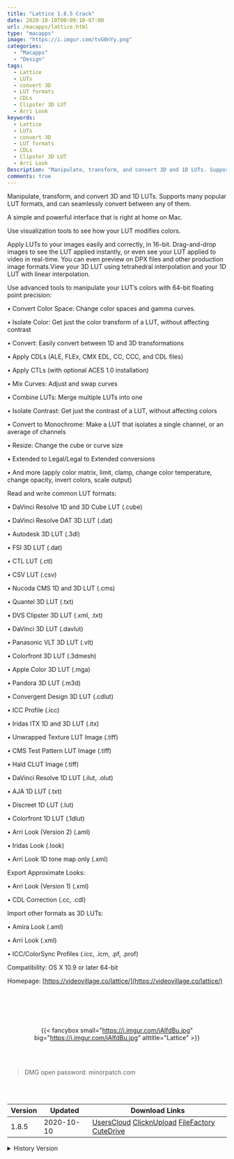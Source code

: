```yaml
---
title: "Lattice 1.8.5 Crack"
date: 2020-10-10T00:09:10-07:00
url: /macapps/lattice.html
type: "macapps"
image: "https://i.imgur.com/tvG0nYy.png"
categories:
  - "Macapps"
  - "Design"
tags:
  - Lattice
  - LUTs
  - convert 3D
  - LUT formats
  - CDLs
  - Clipster 3D LUT
  - Arri Look
keywords:
  - Lattice
  - LUTs
  - convert 3D
  - LUT formats
  - CDLs
  - Clipster 3D LUT
  - Arri Look
Description: "Manipulate, transform, and convert 3D and 1D LUTs. Supports many popular LUT formats, and can seamlessly convert between any of them."
comments: true
---
```


Manipulate, transform, and convert 3D and 1D LUTs. Supports many popular LUT formats, and can seamlessly convert between any of them.

A simple and powerful interface that is right at home on Mac.

 

Use visualization tools to see how your LUT modifies colors.

 

Apply LUTs to your images easily and correctly, in 16-bit. Drag-and-drop images to see the LUT applied instantly, or even see your LUT applied to video in real-time. You can even preview on DPX files and other production image formats.View your 3D LUT using tetrahedral interpolation and your 1D LUT with linear interpolation.

 

Use advanced tools to manipulate your LUT’s colors with 64-bit floating point precision:

• Convert Color Space: Change color spaces and gamma curves.

• Isolate Color: Get just the color transform of a LUT, without affecting contrast

• Convert: Easily convert between 1D and 3D transformations

• Apply CDLs (ALE, FLEx, CMX EDL, CC, CCC, and CDL files)

• Apply CTLs (with optional ACES 1.0 installation)

• Mix Curves: Adjust and swap curves

• Combine LUTs: Merge multiple LUTs into one

• Isolate Contrast: Get just the contrast of a LUT, without affecting colors

• Convert to Monochrome: Make a LUT that isolates a single channel, or an average of channels

• Resize: Change the cube or curve size

• Extended to Legal/Legal to Extended conversions

• And more (apply color matrix, limit, clamp, change color temperature, change opacity, invert colors, scale output)

 

Read and write common LUT formats:

• DaVinci Resolve 1D and 3D Cube LUT (.cube)

• DaVinci Resolve DAT 3D LUT (.dat)

• Autodesk 3D LUT (.3dl)

• FSI 3D LUT (.dat)

• CTL LUT (.ctl)

• CSV LUT (.csv)

• Nucoda CMS 1D and 3D LUT (.cms)

• Quantel 3D LUT (.txt)

• DVS Clipster 3D LUT (.xml, .txt)

• DaVinci 3D LUT (.davlut)

• Panasonic VLT 3D LUT (.vlt)

• Colorfront 3D LUT (.3dmesh)

• Apple Color 3D LUT (.mga)

• Pandora 3D LUT (.m3d)

• Convergent Design 3D LUT (.cdlut)

• ICC Profile (.icc)

• Iridas ITX 1D and 3D LUT (.itx)

• Unwrapped Texture LUT Image (.tiff)

• CMS Test Pattern LUT Image (.tiff)

• Hald CLUT Image (.tiff)

• DaVinci Resolve 1D LUT (.ilut, .olut)

• AJA 1D LUT (.txt)

• Discreet 1D LUT (.lut)

• Colorfront 1D LUT (.1dlut)

• Arri Look (Version 2) (.aml)

• Iridas Look (.look)

• Arri Look 1D tone map only (.xml)

 

Export Approximate Looks:

• Arri Look (Version 1) (.xml)

• CDL Correction (.cc, .cdl)

 

Import other formats as 3D LUTs:

• Amira Look (.aml)

• Arri Look (.xml)

• ICC/ColorSync Profiles (.icc, .icm, .pf, .prof)

 

Compatibility: OS X 10.9 or later 64-bit

Homepage: [https://videovillage.co/lattice/](https://videovillage.co/lattice/)

<br/>
<br/>
<script async src="https://pagead2.googlesyndication.com/pagead/js/adsbygoogle.js"></script>
<ins class="adsbygoogle"
     style="display:block; text-align:center;"
     data-ad-layout="in-article"
     data-ad-format="fluid"
     data-ad-client="ca-pub-8746275014476192"
     data-ad-slot="5144997159"></ins>
<script>
     (adsbygoogle = window.adsbygoogle || []).push({});
</script>
<br/>
<br/>


<center>

{{< fancybox small="https://i.imgur.com/jAIfdBu.jpg" big="https://i.imgur.com/jAIfdBu.jpg" alttitle="Lattice" >}}

</center>

<br/>
<br/>


> DMG open password: minorpatch.com

<br/>

<br/>
<div id="history_version" class="history_version">

| Version | Updated | Download Links |
| ---- | ---- | ---- |
| 1.8.5 | 2020-10-10 | [UsersCloud](https://ouo.io/j9dtGk)   [ClicknUpload](https://ouo.io/Nfbxxa)   [FileFactory](https://ouo.io/w6o6nca)   [CuteDrive](https://ouo.io/fEt3AO) |
<details>
<summary>History Version</summary>

| Version | Updated | Download Links |
| ---- | ---- | ---- |
| 1.8.2 | 2020-04-09 | [UsersCloud](https://ouo.io/7Lxh0p)   [ClicknUpload](https://ouo.io/l9bv7Q)   [FileFactory](https://ouo.io/ddnWc8)   [CuteDrive](https://ouo.io/STO7A72) |
</details>

</div>
